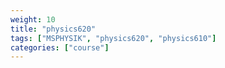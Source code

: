```yaml
---
weight: 10
title: "physics620"
tags: ["MSPHYSIK", "physics620", "physics610"]
categories: ["course"]
---
```

